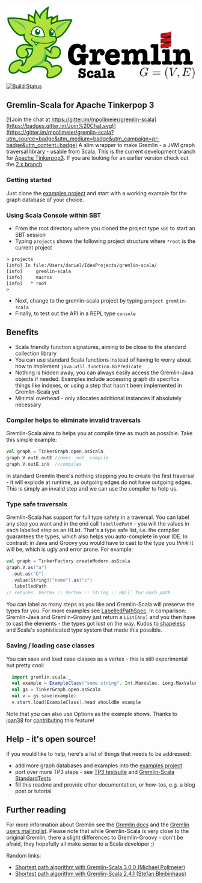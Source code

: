 ![logo](https://github.com/mpollmeier/gremlin-scala/raw/master/doc/images/gremlin-scala-logo.png)
[![Build Status](https://secure.travis-ci.org/mpollmeier/gremlin-scala.png?branch=stable)](http://travis-ci.org/mpollmeier/gremlin-scala)

## Gremlin-Scala for Apache Tinkerpop 3

[![Join the chat at https://gitter.im/mpollmeier/gremlin-scala](https://badges.gitter.im/Join%20Chat.svg)](https://gitter.im/mpollmeier/gremlin-scala?utm_source=badge&utm_medium=badge&utm_campaign=pr-badge&utm_content=badge)
A slim wrapper to make Gremlin - a JVM graph traversal library - usable from Scala. This is the current development branch for [Apache Tinkerpop3](https://github.com/apache/incubator-tinkerpop). If you are looking for an earlier version check out the [2.x branch](https://github.com/mpollmeier/gremlin-scala/tree/2.x).

### Getting started
Just clone the [examples project](https://github.com/mpollmeier/gremlin-scala-examples) and start with a working example for the graph database of your choice.

### Using Scala Console within SBT
* From the root directory where you cloned the project type `sbt` to start an SBT session
* Typing `projects` shows the following project structure where `*root` is the current project 
```
> projects
[info] In file:/Users/daniel/IdeaProjects/gremlin-scala/
[info]     gremlin-scala
[info]     macros
[info]   * root
>
```
* Next, change to the gremlin-scala project by typing `project gremlin-scala`
* Finally, to test out the API in a REPL type `console`

## Benefits
* Scala friendly function signatures, aiming to be close to the standard collection library
* You can use standard Scala functions instead of having to worry about how to implement `java.util.function.BiPredicate`
* Nothing is hidden away, you can always easily access the Gremlin-Java objects if needed. Examples include accessing graph db specifics things like indexes, or using a step that hasn't been implemented in Gremlin-Scala yet
* Minimal overhead - only allocates additional instances if absolutely necessary

### Compiler helps to eliminate invalid traversals
Gremlin-Scala aims to helps you at compile time as much as possible. Take this simple example:

```scala
val graph = TinkerGraph.open.asScala
graph.V.outE.outE //does _not_ compile
graph.V.outE.inV  //compiles
```

In standard Gremlin there's nothing stopping you to create the first traversal - it will explode at runtime, as
outgoing edges do not have outgoing edges. This is simply an invalid step and we can use the compiler to help us. 

### Type safe traversals
Gremlin-Scala has support for full type safety in a traversal. You can label any step you want and in the end call `labelledPath` - you will the values in each labelled step as an HList. That's a type safe list, i.e. the compiler guarantees the types, which also helps you auto-complete in your IDE. In contrast: in Java and Groovy you would have to cast to the type you *think* it will be, which is ugly and error prone. 
For example:

```scala
val graph = TinkerFactory.createModern.asScala
graph.V.as("a")
  .out.as("b")
  .value[String]("name").as("c")
  .labelledPath
// returns `Vertex :: Vertex :: String :: HNil` for each path
```

You can label as many steps as you like and Gremlin-Scala will preserve the types for you. For more examples see [LabelledPathSpec](https://github.com/mpollmeier/gremlin-scala/blob/master/src/test/scala/gremlin/scala/LabelledPathSpec.scala).
In comparison: Gremlin-Java and Gremlin-Groovy just return a `List[Any]` and you then have to cast the elements - the types got lost on the way. Kudos to [shapeless](https://github.com/milessabin/shapeless/) and Scala's sophisticated type system that made this possible. 

### Saving / loading case classes
You can save and load case classes as a vertex - this is still experimental but pretty cool:

```scala
  import gremlin.scala._
  val example = ExampleClass("some string", Int.MaxValue, Long.MaxValue, Some("option type"))
  val gs = TinkerGraph.open.asScala
  val v = gs.save(example)
  v.start.load[ExampleClass].head shouldBe example
```

Note that you can also use Options as the example shows.
Thanks to <a href="https://github.com/joan38">joan38</a> for <a href="https://github.com/mpollmeier/gremlin-scala/pull/66">contributing</a> this feature!

## Help - it's open source!
If you would like to help, here's a list of things that needs to be addressed:
* add more graph databases and examples into the [examples project](https://github.com/mpollmeier/gremlin-scala-examples)
* port over more TP3 steps - see [TP3 testsuite](https://github.com/apache/incubator-tinkerpop/tree/master/gremlin-test/src/main/java/org/apache/tinkerpop/gremlin/process/traversal/step) and [Gremlin-Scala StandardTests](https://github.com/mpollmeier/gremlin-scala/blob/master/gremlin-scala/src/test/scala/gremlin/scala/GremlinStandardTestSuite.scala)
* fill this readme and provide other documentation, or how-tos, e.g. a blog post or tutorial

## Further reading
For more information about Gremlin see the [Gremlin docs](http://tinkerpop.incubator.apache.org/docs/3.0.0-incubating/) and the [Gremlin users mailinglist](https://groups.google.com/forum/#!forum/gremlin-users).
Please note that while Gremlin-Scala is very close to the original Gremlin, there a slight differences to Gremlin-Groovy - don't be afraid, they hopefully all make sense to a Scala developer ;)

Random links:
* [Shortest path algorithm with Gremlin-Scala 3.0.0 (Michael
  Pollmeier)](http://www.michaelpollmeier.com/2014/12/27/gremlin-scala-shortest-path/)
* [Shortest path algorithm with Gremlin-Scala 2.4.1 (Stefan Bleibinhaus)](http://bleibinha.us/blog/2013/10/scala-and-graph-databases-with-gremlin-scala)

